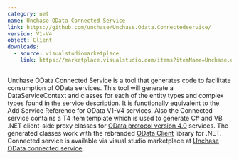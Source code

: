 ```yaml
---
category: net
name: Unchase OData Connected Service
link: https://github.com/unchase/Unchase.Odata.Connectedservice/
version: V1-V4
object: Client
downloads:
  - source: visualstudiomarketplace
    link: https://marketplace.visualstudio.com/items?itemName=Unchase.unchaseodataconnectedservice
---
```

Unchase OData Connected Service is a tool that generates code to facilitate consumption of OData services. This tool will generate a DataServiceContext and classes for each of the entity types and complex types found in the service description. It is functionally equivalent to the Add Service Reference for OData V1-V4 services. 
Also the Connected service contains a T4 item template which is used to generate C# and VB .NET client-side proxy classes for [OData protocol version 4.0](https://docs.oasis-open.org/odata/odata/v4.0/cs02/part1-protocol/odata-v4.0-cs02-part1-protocol.doc) services. The generated classes work with the rebranded [OData Client](https://www.nuget.org/packages/Microsoft.OData.Client) library for .NET. 
Connected service is available via visual studio marketplace at [Unchase OData connected service](https://marketplace.visualstudio.com/items?itemName=Unchase.unchaseodataconnectedservice).
